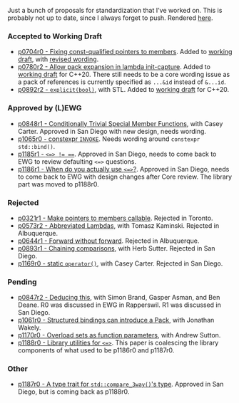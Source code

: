 Just a bunch of proposals for standardization that I've worked on. This is probably not up to date, since I always forget to push. Rendered [here](https://brevzin.github.io/cpp_proposals).

### Accepted to Working Draft

- [p0704r0 - Fixing const-qualified pointers to members](0704_const_qual_pmfs/p0704r0.html). Added to [working draft](http://eel.is/c++draft/expr.mptr.oper#6.sentence-2), with [revised wording](http://www.open-std.org/jtc1/sc22/wg21/docs/papers/2017/p0704r1.html).
- [p0780r2 - Allow pack expansion in lambda init-capture](0780_lambda_pack_capture/p0780r2.html). Added to [working draft](http://eel.is/c++draft/expr.prim.lambda#capture-17) for C++20. There still needs to be a core wording issue as a pack of references is currently specified as `...&id` instead of `&...id`.
- [p0892r2 - `explicit(bool)`](0892_explicit_bool/p0892r2.html), with STL. Added to [working draft](http://eel.is/c++draft/dcl.fct.spec) for C++20. 

### Approved by (L)EWG

- [p0848r1 - Conditionally Trivial Special Member Functions](0848_special_members/p0848r1.html), with Casey Carter. Approved in San Diego with new design, needs wording.
- [p1065r0 - constexpr `INVOKE`](1065_constexpr_invoke/p1065r0.html). Needs wording around `constexpr std::bind()`.
- [p1185r1 - `<=> != ==`](118x_spaceship/p1185r1.html). Approved in San Diego, needs to come back to EWG to review defaulting `<=>` questions.
- [p1186r1 - When do you actually use `<=>`?](118x_spaceship/p1186r1.html). Approved in San Diego, needs to come back to EWG with design changes after Core review. The library part was moved to p1188r0.

### Rejected

- [p0321r1 - Make pointers to members callable](0312_pointers_to_members/p0312r1.html). Rejected in Toronto.
- [p0573r2 - Abbreviated Lambdas](0573_abbrev_lambdas/p0573r2.html), with Tomasz Kaminski. Rejected in Albuquerque.
- [p0644r1 - Forward without forward](0644_fwd/p0644r1.html). Rejected in Albuquerque.
- [p0893r1 - Chaining comparisons](0893_chain_comparisons/p0893r1.html), with Herb Sutter. Rejected in San Diego.
- [p1169r0 - static `operator()`](1169_static_call/p1169r0.html), with Casey Carter. Rejected in San Diego.

### Pending

- [p0847r2 - Deducing this](0847_deducing_this/p0847r2.html), with Simon Brand, Gasper Asman, and Ben Deane. R0 was discussed in EWG in Rapperswil. R1 was discussed in San Diego. 
- [p1061r0 - Structured bindings can introduce a Pack](1061_sb_pack/p1061r0.html), with Jonathan Wakely.
- [p1170r0 - Overload sets as function parameters](1170_overload_sets/p1170r0.html), with Andrew Sutton.
- [p1188r0 - Library utilities for `<=>`](118x_spaceship/p1188r0.html). This paper is coalescing the library components of what used to be p1186r0 and p1187r0.

### Other 
- [p1187r0 - A type trait for `std::compare_3way()`'s type](118x_spaceship/p1187r0.html). Approved in San Diego, but is coming back as p1188r0. 
